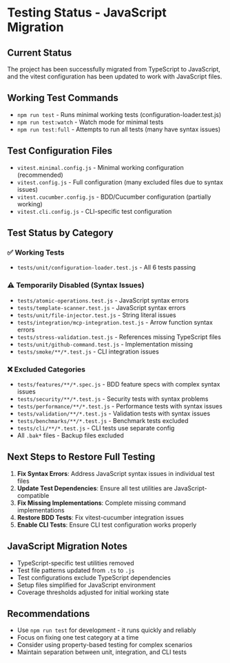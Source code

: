 # Testing Status - JavaScript Migration

## Current Status

The project has been successfully migrated from TypeScript to JavaScript, and the vitest configuration has been updated to work with JavaScript files.

## Working Test Commands

- `npm run test` - Runs minimal working tests (configuration-loader.test.js)
- `npm run test:watch` - Watch mode for minimal tests
- `npm run test:full` - Attempts to run all tests (many have syntax issues)

## Test Configuration Files

- `vitest.minimal.config.js` - Minimal working configuration (recommended)
- `vitest.config.js` - Full configuration (many excluded files due to syntax issues)
- `vitest.cucumber.config.js` - BDD/Cucumber configuration (partially working)
- `vitest.cli.config.js` - CLI-specific test configuration

## Test Status by Category

### ✅ Working Tests
- `tests/unit/configuration-loader.test.js` - All 6 tests passing

### ⚠️ Temporarily Disabled (Syntax Issues)
- `tests/atomic-operations.test.js` - JavaScript syntax errors
- `tests/template-scanner.test.js` - JavaScript syntax errors  
- `tests/unit/file-injector.test.js` - String literal issues
- `tests/integration/mcp-integration.test.js` - Arrow function syntax errors
- `tests/stress-validation.test.js` - References missing TypeScript files
- `tests/unit/github-command.test.js` - Implementation missing
- `tests/smoke/**/*.test.js` - CLI integration issues

### ❌ Excluded Categories
- `tests/features/**/*.spec.js` - BDD feature specs with complex syntax issues
- `tests/security/**/*.test.js` - Security tests with syntax problems
- `tests/performance/**/*.test.js` - Performance tests with syntax issues
- `tests/validation/**/*.test.js` - Validation tests with syntax issues
- `tests/benchmarks/**/*.test.js` - Benchmark tests excluded
- `tests/cli/**/*.test.js` - CLI tests use separate config
- All `.bak*` files - Backup files excluded

## Next Steps to Restore Full Testing

1. **Fix Syntax Errors**: Address JavaScript syntax issues in individual test files
2. **Update Test Dependencies**: Ensure all test utilities are JavaScript-compatible  
3. **Fix Missing Implementations**: Complete missing command implementations
4. **Restore BDD Tests**: Fix vitest-cucumber integration issues
5. **Enable CLI Tests**: Ensure CLI test configuration works properly

## JavaScript Migration Notes

- TypeScript-specific test utilities removed
- Test file patterns updated from `.ts` to `.js`
- Test configurations exclude TypeScript dependencies
- Setup files simplified for JavaScript environment
- Coverage thresholds adjusted for initial working state

## Recommendations

- Use `npm run test` for development - it runs quickly and reliably
- Focus on fixing one test category at a time
- Consider using property-based testing for complex scenarios
- Maintain separation between unit, integration, and CLI tests